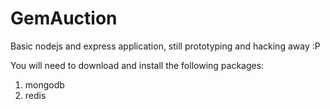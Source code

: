 GemAuction
==========

Basic nodejs and express application, still prototyping and hacking away :P


You will need to download and install the following packages:
  1. mongodb
  2. redis
